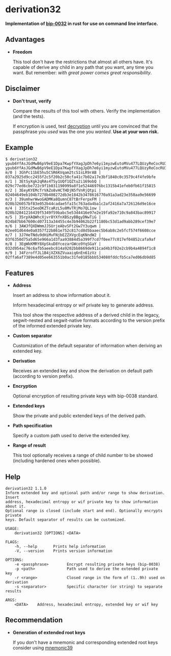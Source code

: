 derivation32
============

**Implementation of [bip-0032](https://github.com/bitcoin/bips/blob/master/bip-0032.mediawiki)
 in rust for use on command line interface.**

## Advantages

* **Freedom**

    This tool don't have the restrictions that almost all others have. It's capable of derive
 any child in any path that you want, any time you want. But remember: *with great power comes
 great responsibility*.

## Disclaimer

* **Don't trust, verify**

    Compare the results of this tool with others. Verify the implementation (and the tests).

    If encryption is used, test [decryption](https://crates.io/crates/encrypt38) until you are
 convinced that the passphrase you *used* was the one you *wanted*. **Use at your won risk.**

## Example

```console
$ derivation32 ypub6YfAsJGdMwB6pV9eE1Dpa7KwpfYXagJpDh7e6yi1myzwEutoMVu477LQUzyReCocRU3EigHApDYSYfJPMAT8j1FLmZvgD7EQJ68ubL77b4H
ypub6YfAsJGdMwB6pV9eE1Dpa7KwpfYXagJpDh7e6yi1myzwEutoMVu477LQUzyReCocRU3EigHApDYSYfJPMAT8j1FLmZvgD7EQJ68ubL77b4H
m/0 | 3GhPc11bE5hu5CSR6KVqam2tcS1sLR9rAB | 037a2925d9cc2455f2c5f20b2c50cfa41c7b02a17e3bf1840c0c3579c4f4fe9bfe
m/1 | 3EtSyXgk2qRAs4TSy1UQf1QZtu2i169obQ | 029c77ed6cbe722c9f1b031190999a8f1e52446976bc1315b41efeb0fb61f15815
m/2 | 3EeyKYEMcTrVAZo8vHCTHDjN5fVnRjQtpi | 02404649eb104b7278b408272db3e1842b3478616770a91a3ad23e358aa9e56699
m/3 | 39umhwrWwoGADMKa8QumnC87tBrFerpxFM | 020b326057bf83e052b44cadae5fa15c763ada4ba1c2af2416a7a726126d9e16ce
m/4 | 33Stx25eoDKZTcaRzL5u8MvTRjMo7QL1ow | 020b32841216439f5349f59babc5e53d4416e97e2e19fa92e710c9a843bac89917
m/5 | 35rpXAQWhcXjvr8YXfnXBSzyBBgyDNwTiG | 024b87bb67600cd07313a34455c4e3b94062b22f1180bc53d1ad9abb289cef39e7
m/6 | 3AWJfQXDWmmJJSUrjeAbvSFt2Gw7Y3uqwm | 02ee01d644e0a8357f22b861e752c817cd8d5baaec5b6ab8c2e5fcf574f6608cce
m/7 | 3J7HeTNdu9dHiMvFNjbEZZXVgcEqKNndW2 | 03f6350d75a5d65e966a1d3faa93884d5a399f7cd7f0ee77c017ef04852cafa9af
m/8 | 3EgWkKMRY8XpSkuD8YcezarGWco9YqSGaY | 032d954ac76c6afb5aeebc814a9202bb8669de911cad4b3f02e2cb9b4a4894f1c8
m/9 | 34FzroffJL1B4jXZX6ZVuaaiq6nEn61zVz | 02ffa6af7389e4d05ee663551b0ac31fe0185bbb534080fddcfb5ca7ed06db9d85
```

## Features

* **Address**

    Insert an address to show information about it.

    Inform hexadecimal entropy or wif private key to generate address.

    This tool show the respective address of a derived child in the legacy, segwit-nested and
 segwit-native formats according to the version prefix of the informed extended private key.

* **Custom separator**

    Customization of the default separator of information when deriving an extended key.

* **Derivation**

    Receives an extended key and show the derivation on default path (according to version
prefix).

* **Encryption**

    Optional encryption of resulting private keys with bip-0038 standard.

* **Extended keys**

    Show the private and public extended keys of the derived path.

* **Path specification**

    Specify a custom path used to derive the extended key.

* **Range of result**

    This tool optionally receives a range of child number to be showed (including hardened ones
 when possible).

## Help

```shell
derivation32 1.1.0
Inform extended key and optional path and/or range to show derivation. Insert
address, hexadecimal entropy or wif private key to show information about it.
Optional range is closed (include start and end). Optionally encrypts private
keys. Default separator of results can be customized.

USAGE:
    derivation32 [OPTIONS] <DATA>

FLAGS:
    -h, --help       Prints help information
    -V, --version    Prints version information

OPTIONS:
    -e <passphrase>        Encrypt resulting private keys (bip-0038)
    -p <path>              Path used to derive the extended private key
    -r <range>             Closed range in the form of (1..9h) used on derivation
    -s <separator>         Specific character (or string) to separate results

ARGS:
    <DATA>    Address, hexadecimal entropy, extended key or wif key
```

## Recommendation

* **Generation of extended root keys**

    If you don't have a mnemonic and corresponding extended root keys consider using
 [mnemonic39](https://crates.io/crates/mnemonic39)
